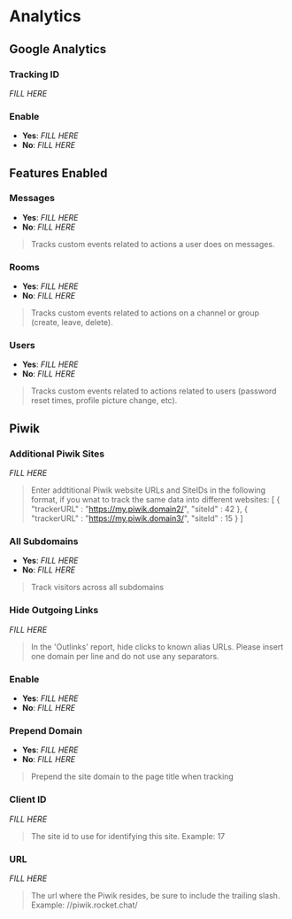 # Analytics

## Google Analytics

### Tracking ID

_FILL HERE_


### Enable

- **Yes**: _FILL HERE_
- **No**: _FILL HERE_


## Features Enabled

### Messages

- **Yes**: _FILL HERE_
- **No**: _FILL HERE_

> Tracks custom events related to actions a user does on messages.


### Rooms

- **Yes**: _FILL HERE_
- **No**: _FILL HERE_

> Tracks custom events related to actions on a channel or group (create, leave, delete).


### Users

- **Yes**: _FILL HERE_
- **No**: _FILL HERE_

> Tracks custom events related to actions related to users (password reset times, profile picture change, etc).


## Piwik

### Additional Piwik Sites

_FILL HERE_

> Enter addtitional Piwik website URLs and SiteIDs in the following format, if you wnat to track the same data into different websites: [ { "trackerURL" : "https://my.piwik.domain2/", "siteId" : 42 }, { "trackerURL" : "https://my.piwik.domain3/", "siteId" : 15 } ]


### All Subdomains

- **Yes**: _FILL HERE_
- **No**: _FILL HERE_

> Track visitors across all subdomains


### Hide Outgoing Links

_FILL HERE_

> In the 'Outlinks' report, hide clicks to known alias URLs. Please insert one domain per line and do not use any separators.


### Enable

- **Yes**: _FILL HERE_
- **No**: _FILL HERE_


### Prepend Domain

- **Yes**: _FILL HERE_
- **No**: _FILL HERE_

> Prepend the site domain to the page title when tracking


### Client ID

_FILL HERE_

> The site id to use for identifying this site. Example: 17


### URL

_FILL HERE_

> The url where the Piwik resides, be sure to include the trailing slash. Example: //piwik.rocket.chat/


